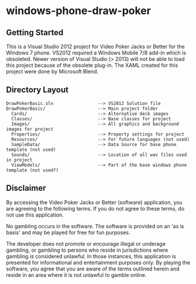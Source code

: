 # windows-phone-draw-poker

## Getting Started
This is a Visual Studio 2012 project for Video Poker Jacks or Better for the Windows 7 phone.  VS2012 required a Windows Mobile 7/8 add-in which is obsoleted.  Newer version of Visual Studio (> 2013) will not be able to load this project because of the obsolete plug-in.  The XAML created for this project were done by Microsoft Blend.  

## Directory Layout

```
DrawPokerBasic.sln                 --> VS2012 Solution file
DrawPokerBasic/                    --> Main project folder
  Cards/                           --> Alternative deck images
  Classes/                         --> Base classes for project
  Images/                          --> All graphics and background images for project
  Properties/                      --> Property settings for project
  Resources/                       --> For future languages (not used)
  SampleData/                      --> Data Source for base phone template (not used)
  Sounds/                          --> Location of all wav files used in project
  ViewModels/                      --> Part of the base windows phone template (not used?)

```
## Disclaimer
By accessing the Video Poker Jacks or Better (software) application, you are agreeing to the following terms.  If you do not agree to these terms, do not use this application.

No gambling occurs in the software. The software is provided on an 'as is basis' and may be played for free for fun purposes. 

The developer does not promote or encourage illegal or underage gambling, or gambling to persons who reside in jurisdictions where gambling is considered unlawful. In those instances, this application is presented for informational and entertainment purposes only. By playing the software, you agree that you are aware of the terms outlined herein and reside in an area where it is not unlawful to gamble online.
